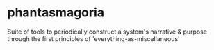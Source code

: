 # phantasmagoria
Suite of tools to periodically construct a system's narrative &amp; purpose through the first principles of 'everything-as-miscellaneous'
